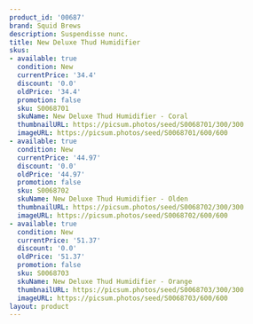 ```yaml
---
product_id: '00687'
brand: Squid Brews
description: Suspendisse nunc.
title: New Deluxe Thud Humidifier
skus:
- available: true
  condition: New
  currentPrice: '34.4'
  discount: '0.0'
  oldPrice: '34.4'
  promotion: false
  sku: S0068701
  skuName: New Deluxe Thud Humidifier - Coral
  thumbnailURL: https://picsum.photos/seed/S0068701/300/300
  imageURL: https://picsum.photos/seed/S0068701/600/600
- available: true
  condition: New
  currentPrice: '44.97'
  discount: '0.0'
  oldPrice: '44.97'
  promotion: false
  sku: S0068702
  skuName: New Deluxe Thud Humidifier - Olden
  thumbnailURL: https://picsum.photos/seed/S0068702/300/300
  imageURL: https://picsum.photos/seed/S0068702/600/600
- available: true
  condition: New
  currentPrice: '51.37'
  discount: '0.0'
  oldPrice: '51.37'
  promotion: false
  sku: S0068703
  skuName: New Deluxe Thud Humidifier - Orange
  thumbnailURL: https://picsum.photos/seed/S0068703/300/300
  imageURL: https://picsum.photos/seed/S0068703/600/600
layout: product
---
```

